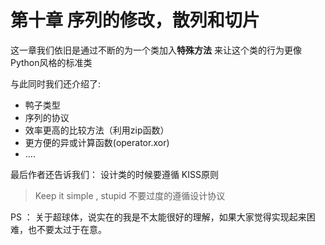 # 第十章 序列的修改，散列和切片

这一章我们依旧是通过不断的为一个类加入**特殊方法**
来让这个类的行为更像Python风格的标准类

与此同时我们还介绍了:

* 鸭子类型
* 序列的协议
* 效率更高的比较方法（利用zip函数）
* 更方便的异或计算函数(operator.xor)
* ....

最后作者还告诉我们：
设计类的时候要遵循 KISS原则
> Keep it simple , stupid 不要过度的遵循设计协议

PS ： 关于超球体，说实在的我是不太能很好的理解，如果大家觉得实现起来困难，也不要太过于在意。
